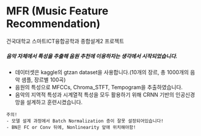 # MFR (Music Feature Recommendation)
건국대학교 스마트ICT융합공학과 종합설계2 프로젝트

##### 음악 자체에서 특성을 추출해 음원 추천에 이용하자는 생각에서 시작되었습니다.
* 데이터셋은 kaggle의 gtzan dataset을 사용합니다.(10개의 장르, 총 1000개의 음악 샘플, 장르별 100곡)
* 음원의 특성으로 MFCCs, Chroma_STFT, Tempogram을 추출하였습니다.
* 음악의 지역적 특성과 시계열적 특성을 모두 활용하기 위해 CRNN 기반의 인공신경망을 설계하고 훈련시켰습니다.

```
주의!
- 모델 설계 과정에서 Batch Normalization 층이 잘못 설정되어있습니다!
- BN은 FC or Conv 뒤에, Nonlinearity 앞애 위치해야함!
```
